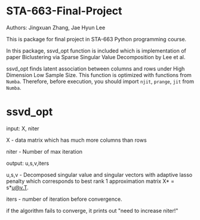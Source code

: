 # STA-663-Final-Project

Authors: Jingxuan Zhang, Jae Hyun Lee

This is package for final project in STA-663 Python programming course.

In this package, ssvd_opt function is included which is implementation of paper Biclustering via Sparse Singular Value Decomposition by Lee et al. 

ssvd_opt finds latent association between columns and rows under High Dimension Low Sample Size. This function is optimized with functions from `Numba`. Therefore, before execution, you should import `njit`, `prange`, `jit` from `Numba`.

# ssvd_opt
input: X, niter

X - data matrix which has much more columns than rows  

niter - Number of max iteration

output: u,s,v,iters  

u,s,v - Decomposed singular value and singular vectors with adaptive lasso penalty which corresponds to best rank 1 approximation matrix X*  = s*u@v.T.
        
iters - number of iteration before convergence.

if the algorithm fails to converge, it prints out "need to increase niter!"
